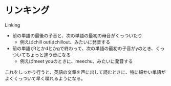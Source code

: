 # リンキング

Linking

- 前の単語の最後の子音と、次の単語の最初の母音がくっついたり
  - 例えばchill outはchillout、みたいに発音する
- 前の単語がtとかdとかgで終わって、次の単語の最初の子音がyのとき、くっついてちょっと違う音になる
  - 例えばmeet youのときに、meechu、みたいに発音する

これをしっかり行うと、英語の文章を声に出して読むときに、特に細かい単語がよくくっついて早く喋れるようになる。

